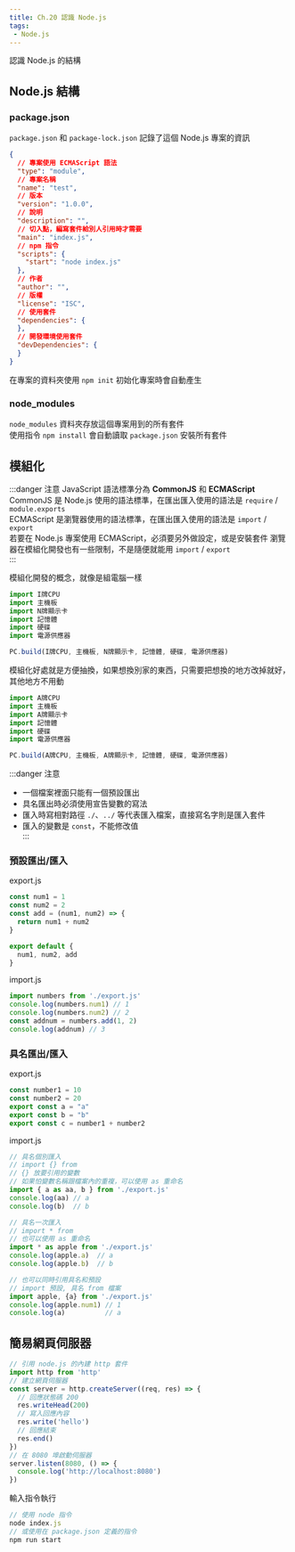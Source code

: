 ```yaml
--- 
title: Ch.20 認識 Node.js
tags:
 - Node.js
---
```

認識 Node.js 的結構
<!-- more -->

## Node.js 結構

### package.json
`package.json` 和 `package-lock.json` 記錄了這個 Node.js 專案的資訊  
```json
{
  // 專案使用 ECMAScript 語法
  "type": "module",
  // 專案名稱
  "name": "test",
  // 版本
  "version": "1.0.0",
  // 說明
  "description": "",
  // 切入點，編寫套件給別人引用時才需要
  "main": "index.js",
  // npm 指令
  "scripts": {
    "start": "node index.js"
  },
  // 作者
  "author": "",
  // 版權
  "license": "ISC",
  // 使用套件
  "dependencies": {
  },
  // 開發環境使用套件
  "devDependencies": {
  }
}
```
在專案的資料夾使用 `npm init` 初始化專案時會自動產生  

### node_modules
`node_modules` 資料夾存放這個專案用到的所有套件  
使用指令 `npm install` 會自動讀取 `package.json` 安裝所有套件  

## 模組化
:::danger 注意
JavaScript 語法標準分為 **CommonJS** 和 **ECMAScript**  
CommonJS 是 Node.js 使用的語法標準，在匯出匯入使用的語法是 `require` / `module.exports`  
ECMAScript 是瀏覽器使用的語法標準，在匯出匯入使用的語法是 `import` / `export`  
若要在 Node.js 專案使用 ECMAScript，必須要另外做設定，或是安裝套件
瀏覽器在模組化開發也有一些限制，不是隨便就能用 `import` / `export`  
:::

模組化開發的概念，就像是組電腦一樣
```js
import I牌CPU
import 主機板
import N牌顯示卡
import 記憶體
import 硬碟
import 電源供應器

PC.build(I牌CPU, 主機板, N牌顯示卡, 記憶體, 硬碟, 電源供應器)
```

模組化好處就是方便抽換，如果想換別家的東西，只需要把想換的地方改掉就好，其他地方不用動
```js
import A牌CPU
import 主機板
import A牌顯示卡
import 記憶體
import 硬碟
import 電源供應器

PC.build(A牌CPU, 主機板, A牌顯示卡, 記憶體, 硬碟, 電源供應器)
```

:::danger 注意
- 一個檔案裡面只能有一個預設匯出  
- 具名匯出時必須使用宣告變數的寫法
- 匯入時寫相對路徑 `./`、`../` 等代表匯入檔案，直接寫名字則是匯入套件
- 匯入的變數是 `const`，不能修改值  
:::

### 預設匯出/匯入
export.js
```js
const num1 = 1
const num2 = 2
const add = (num1, num2) => {
  return num1 + num2
}

export default {
  num1, num2, add
}
```
import.js
```js
import numbers from './export.js'
console.log(numbers.num1) // 1
console.log(numbers.num2) // 2
const addnum = numbers.add(1, 2)
console.log(addnum) // 3
```

### 具名匯出/匯入
export.js
```js
const number1 = 10
const number2 = 20
export const a = "a"
export const b = "b"
export const c = number1 + number2
```
import.js
```js
// 具名個別匯入
// import {} from 
// {} 放要引用的變數
// 如果怕變數名稱跟檔案內的重複，可以使用 as 重命名
import { a as aa, b } from './export.js'
console.log(aa) // a
console.log(b)  // b

// 具名一次匯入
// import * from
// 也可以使用 as 重命名
import * as apple from './export.js'
console.log(apple.a)  // a
console.log(apple.b)  // b

// 也可以同時引用具名和預設
// import 預設, 具名 from 檔案
import apple, {a} from './export.js'
console.log(apple.num1) // 1
console.log(a)          // a
```

## 簡易網頁伺服器
```js
// 引用 node.js 的內建 http 套件
import http from 'http'
// 建立網頁伺服器
const server = http.createServer((req, res) => {
  // 回應狀態碼 200
  res.writeHead(200)
  // 寫入回應內容
  res.write('hello')
  // 回應結束
  res.end()
})
// 在 8080 埠啟動伺服器
server.listen(8080, () => {
  console.log('http://localhost:8080')
})
```

輸入指令執行
```js
// 使用 node 指令
node index.js
// 或使用在 package.json 定義的指令
npm run start
```
